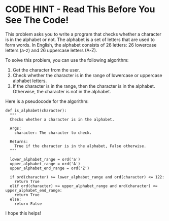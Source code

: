 # CODE HINT - Read This Before You See The Code!

This problem asks you to write a program that checks whether a character is in the alphabet or not. The alphabet is a set of letters that are used to form words. In English, the alphabet consists of 26 letters: 26 lowercase letters (a-z) and 26 uppercase letters (A-Z).

To solve this problem, you can use the following algorithm:

1. Get the character from the user.
2. Check whether the character is in the range of lowercase or uppercase alphabet letters.
3. If the character is in the range, then the character is in the alphabet. Otherwise, the character is not in the alphabet.

Here is a pseudocode for the algorithm:

```
def is_alphabet(character):
  """
  Checks whether a character is in the alphabet.

  Args:
    character: The character to check.

  Returns:
    True if the character is in the alphabet, False otherwise.
  """

  lower_alphabet_range = ord('a')
  upper_alphabet_range = ord('A')
  upper_alphabet_end_range = ord('Z')

  if ord(character) >= lower_alphabet_range and ord(character) <= 122:
    return True
  elif ord(character) >= upper_alphabet_range and ord(character) <= upper_alphabet_end_range:
    return True
  else:
    return False
```

I hope this helps!